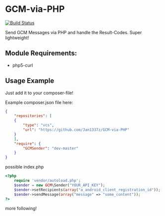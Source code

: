 GCM-via-PHP
===========

[![Build Status](https://travis-ci.org/Jan1337z/GCM-via-PHP.svg)](https://travis-ci.org/Jan1337z/GCM-via-PHP)

Send GCM Messages via PHP and handle the Result-Codes. Super lightweight!

Module Requirements:
----
* php5-curl

Usage Example
----
Just add it to your composer-file!

Example composer.json file here:
```json
{
    "repositories": [
    {
        "type": "vcs",
        "url": "https://github.com/Jan1337z/GCM-via-PHP"
    }
    ],
    "require": {
        "GCMSender": "dev-master"
    }
}

```


possible index.php
```php
<?php
    require 'vendor/autoload.php';
    $sender = new GCM\Sender("YOUR_API_KEY");
    $sender->setRecipients(array("a_android_client_registration_id"));
    $sender->sendMessage(array("message" => "some_content"));
?>
```

more following!
